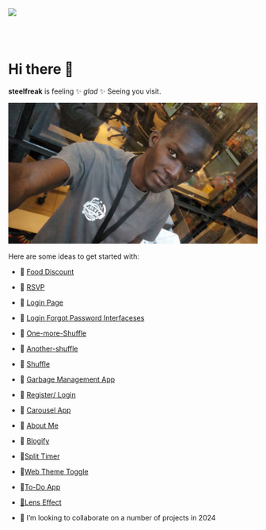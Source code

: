 <img src="https://github.com/Anmol-Baranwal/Cool-GIFs-For-GitHub/assets/74038190/d48893bd-0757-481c-8d7e-ba3e163feae7" />

<br><br>

<!--- ------------------------------------------------------------------------------------------------------------------------------------------------------ -->
<!--- -- Cool Working Stickers ----------------------------------------------------------------------------------------------------------------------------- -->
<!--- ------------------------------------------------------------------------------------------------------------------------------------------------------ -->
# Hi there 👋


**steelfreak** is feeling ✨ _glad_ ✨ Seeing you visit.


<img src= "https://github.com/steelfreak/steelfreak/blob/main/samson.png" />


Here are some ideas to get started with:




- 🔭 [Food Discount](https://steelfreak.github.io/My-Food-Discount/)
- 🌱 [RSVP](https://steelfreak.github.io/RSVP/)
- 🌱 [Login Page](https://steelfreak.github.io/login-one/)
- 🌱 [Login Forgot Password Interfaceses](https://steelfreak.github.io/login-forgot-pass/)
- 🌱 [One-more-Shuffle](https://steelfreak.github.io/One-more-Shuffle/)
- 🌱 [Another-shuffle ](https://steelfreak.github.io/Another-shuffle/)
- 🌱 [Shuffle](https://steelfreak.github.io/Shuffle/)
- 🌱 [Garbage Management App](https://steelfreak.github.io/Garbage-Management/)
- 🌱 [Register/ Login](https://steelfreak.github.io/Register-login/)
- 🌱 [Carousel App](https://steelfreak.github.io/Carousel-Project/)
- 🌱 [About Me](https://steelfreak.github.io/About-Me/)
- 🌱 [Blogify](https://steelfreak.github.io/Blogify/)
- 🌱[Split Timer](https://steelfreak.github.io/Split-Timer/)
- 🌱[Web Theme Toggle](https://steelfreak.github.io/Web-Themes/)
- 🌱[To-Do App](https://steelfreak.github.io/To-Do/)
- [🌱Lens Effect](https://steelfreak.github.io/lens-effect/)


  
- 👯 I’m looking to collaborate on a number of projects in 2024


